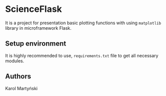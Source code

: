 # ScienceFlask

It is a project for presentation basic plotting functions with using ```matplotlib``` library in microframework Flask.




## Setup environment

It is highly recommended to use, ```requirements.txt``` file to get all necessary modules.




## Authors

Karol Martyński
